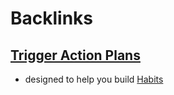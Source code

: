 
# Backlinks
## [Trigger Action Plans](<Trigger Action Plans.md>)
- designed to help you build [Habits](<Habits.md>)

